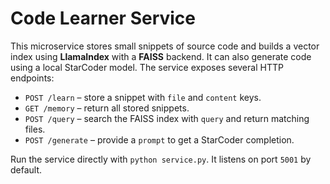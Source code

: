 # Code Learner Service

This microservice stores small snippets of source code and builds a vector index
using **LlamaIndex** with a **FAISS** backend. It can also generate code using
a local StarCoder model. The service exposes several HTTP endpoints:

- `POST /learn` – store a snippet with `file` and `content` keys.
- `GET /memory` – return all stored snippets.
- `POST /query` – search the FAISS index with `query` and return matching files.
- `POST /generate` – provide a `prompt` to get a StarCoder completion.

Run the service directly with `python service.py`. It listens on port `5001` by
default.
